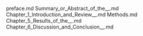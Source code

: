 preface.md
Summary_or_Abstract_of_the__.md
Chapter_1_Introduction_and_Review__.md
Methods.md
Chapter_5_Results_of_the__.md
Chapter_6_Discussion_and_Conclusion__.md